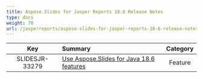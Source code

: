 ```yaml
---
title: Aspose.Slides for Jasper Reports 18.6 Release Notes
type: docs
weight: 70
url: /jasperreports/aspose-slides-for-jasper-reports-18-6-release-notes/
---
```


|**Key** |**Summary** |**Category** |
| :-: | :- | :-: |
|SLIDESJR-33279|[Use Aspose.Slides for Java 18.6 features](/slides/java/aspose-slides-for-java-18-6-release-notes/)|Feature|

